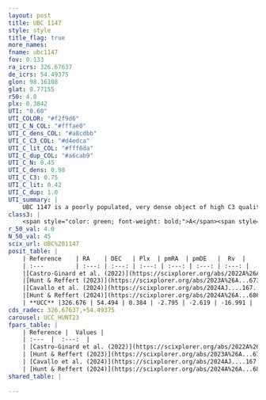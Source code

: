 ```yaml
---
layout: post
title: UBC 1147
style: style
title_flag: true
more_names: 
fname: ubc1147
fov: 0.133
ra_icrs: 326.67637
de_icrs: 54.49375
glon: 98.16108
glat: 0.77155
r50: 4.0
plx: 0.3842
UTI: "0.60"
UTI_COLOR: "#f2f9d6"
UTI_C_N_COL: "#fffae0"
UTI_C_dens_COL: "#a8cdbb"
UTI_C_C3_COL: "#d4edca"
UTI_C_lit_COL: "#fff6da"
UTI_C_dup_COL: "#a6cab9"
UTI_C_N: 0.45
UTI_C_dens: 0.98
UTI_C_C3: 0.75
UTI_C_lit: 0.42
UTI_C_dup: 1.0
UTI_summary: |
    UBC 1147 is a poorly populated, very dense object of high C3 quality. It was recently reported in the literature.
class3: |
    <span style="color: green; font-weight: bold;">A</span><span style="color: #FFC300; font-weight: bold;">B</span>
r_50_val: 4.0
N_50_val: 45
scix_url: UBC%201147
posit_table: |
    | Reference    | RA    | DEC   | Plx  | pmRA  | pmDE   |  Rv  |
    | :---         | :---: | :---: | :---: | :---: | :---: | :---: |
    |[Castro-Ginard et al. (2022)](https://scixplorer.org/abs/2022A%26A...661A.118C) | 326.7 | 54.5 | 0.38 | -2.81 | -2.62 | -18.13 |
    |[Hunt & Reffert (2023)](https://scixplorer.org/abs/2023A%26A...673A.114H) | 326.641 | 54.489 | 0.363 | -2.755 | -2.599 | -15.164 |
    |[Cavallo et al. (2024)](https://scixplorer.org/abs/2024AJ....167...12C) | 326.708 | 54.496 | 0.37 | -- | -- | -- |
    |[Hunt & Reffert (2024)](https://scixplorer.org/abs/2024A%26A...686A..42H) | 326.641 | 54.489 | 0.363 | -2.755 | -2.599 | -15.164 |
    | **UCC** |326.676 | 54.494 | 0.384 | -2.795 | -2.619 | -16.991 | 
cds_radec: 326.67637,+54.49375
carousel: UCC_HUNT23
fpars_table: |
    | Reference |  Values |
    | :---  |  :---:  |
    | [Castro-Ginard et al. (2022)](https://scixplorer.org/abs/2022A%26A...661A.118C) | `AV=2.039, Dist=2707, logAge=8.349` |
    | [Hunt & Reffert (2023)](https://scixplorer.org/abs/2023A%26A...673A.114H) | `AV50=2.658, diffAV50=1.546, MOD50=11.975, logAge50=7.861` |
    | [Cavallo et al. (2024)](https://scixplorer.org/abs/2024AJ....167...12C) | `AV50=2.81, dMod50=11.9, logAge50=7.93, [Fe/H]50=0.09` |
    | [Hunt & Reffert (2024)](https://scixplorer.org/abs/2024A%26A...686A..42H) | `MassJ=521.074` |
shared_table: |
    
---
```

